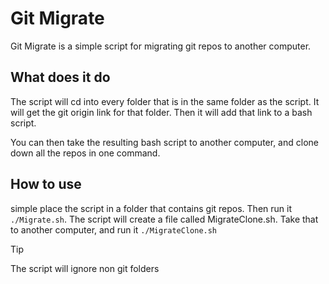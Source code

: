 # Git Migrate

Git Migrate is a simple script for migrating git repos to another computer.

## What does it do

The script will cd into every folder that is in the same folder as the script. It will get the git origin link for that folder. Then it will add that link to a bash script.

You can then take the resulting bash script to another computer, and clone down all the repos in one command.

## How to use

simple place the script in a folder that contains git repos. Then run it `./Migrate.sh`. The script will create a file called MigrateClone.sh. Take that to another computer, and run it `./MigrateClone.sh`

>[!TIP]
>The script will ignore non git folders
